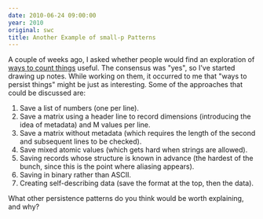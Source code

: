 ```yaml
---
date: 2010-06-24 09:00:00
year: 2010
original: swc
title: Another Example of small-p Patterns
---
```

<p>A couple of weeks ago, I asked whether people would find an exploration of <a href="{{site.baseurl}}/blog/2010/06/counting-things.html">ways to count things</a> useful. The consensus was "yes", so I've started drawing up notes. While working on them, it occurred to me that "ways to persist things" might be just as interesting.  Some of the approaches that could be discussed are:</p>
<ol>
<li>Save a list of numbers (one per line).</li>
<li>Save a matrix using a header line to record dimensions (introducing the idea of metadata) and M values per line.</li>
<li>Save a matrix without metadata (which requires the length of the second and subsequent lines to be checked).</li>
<li>Save mixed atomic values (which gets hard when strings are allowed).</li>
<li>Saving records whose structure is known in advance (the hardest of the bunch, since this is the point where aliasing appears).</li>
<li>Saving in binary rather than ASCII.</li>
<li>Creating self-describing data (save the format at the top, then the data).</li>
</ol>
<p>What other persistence patterns do you think would be worth explaining, and why?</p>

